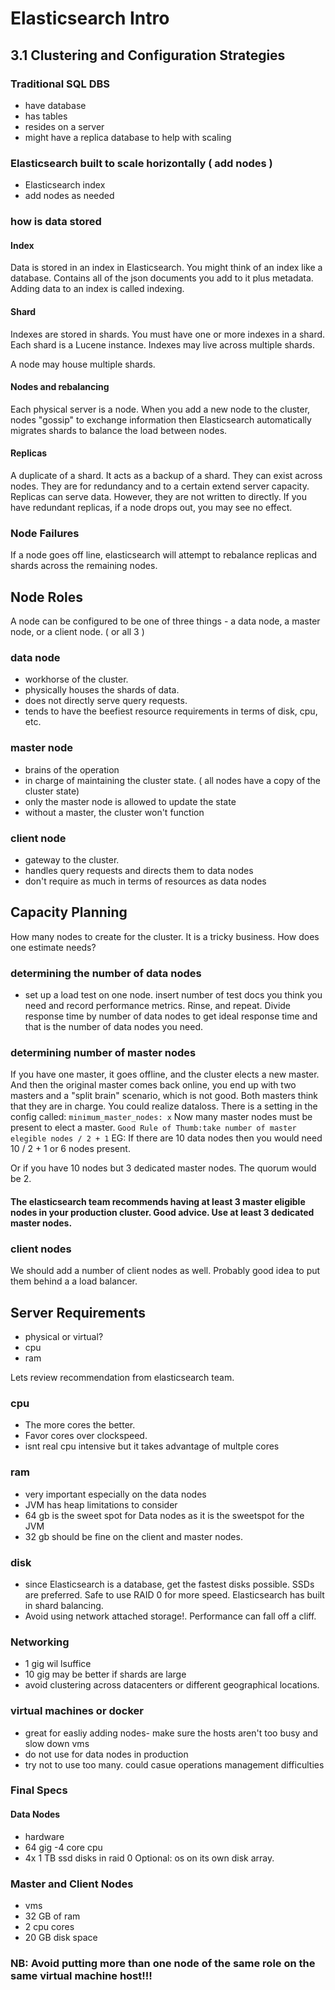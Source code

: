 # Elasticsearch Intro

## 3.1 Clustering and Configuration Strategies
### Traditional SQL DBS
- have database
- has tables
- resides on a server
- might have a replica database to help with scaling

### Elasticsearch built to scale horizontally ( add nodes )
- Elasticsearch index
- add nodes as needed

### how is data stored
#### Index
Data is stored in an index in Elasticsearch. You might think of an index like a database. Contains all of the json documents you add to it plus metadata.
Adding data to an index is called indexing.

#### Shard
Indexes are stored in shards. You must have one or more indexes in a shard. Each shard is a Lucene instance. Indexes may live across multiple shards.

A node may house multiple shards.

#### Nodes and rebalancing
Each physical server is a node.
When you add a new node to the cluster, nodes "gossip" to exchange information then Elasticsearch automatically migrates shards to balance the load between nodes.

#### Replicas
A duplicate of a shard. It acts as a backup of a shard. They can exist across nodes. They are for redundancy and to a certain extend server capacity. Replicas can serve data. However, they are not written to directly. If you have redundant replicas, if a node drops out, you may see no effect.

### Node Failures
If a node goes off line, elasticsearch will attempt to rebalance replicas and shards across the remaining nodes.

## Node Roles
A node can be configured to be one of three things - a data node, a master node, or a client node. ( or all 3 )
### data node
- workhorse of the cluster.
- physically houses the shards of data.
- does not directly serve query requests.
- tends to have the beefiest resource requirements in terms of disk, cpu, etc.

### master node
- brains of the operation
- in charge of maintaining the cluster state. ( all nodes have a copy of the cluster state)
- only the master node is allowed to update the state
- without a master, the cluster won't function

### client node
- gateway to the cluster.
- handles query requests and directs them to data nodes
- don't require as much in terms of resources as data nodes

## Capacity Planning
How many nodes to create for the cluster. It is a tricky business. How does one estimate needs?

### determining the number of data nodes
- set up a load test on one node. insert number of test docs you think you need and record performance metrics. Rinse, and repeat. Divide response time by number of data nodes to get ideal response time and that is the number of data nodes you need.

### determining number of master nodes
If you have one master, it goes offline, and the cluster elects a new master. And then the original master comes back online, you end up with two masters and a "split brain" scenario, which is not good. Both masters think that they are in charge. You could realize dataloss.
There is a setting in the config called:
```minimum_master_nodes: x```
Now many master nodes must be present to elect a master.
```Good Rule of Thumb:take number of master elegible nodes / 2 + 1```
EG:
If there are 10 data nodes then you would need 10 / 2 + 1 or 6 nodes present.

Or if you have 10 nodes but 3 dedicated master nodes. The quorum would be 2.
#### The elasticsearch team recommends having at least 3 master eligible nodes in your production cluster. Good advice. Use at least 3 dedicated master nodes.

### client nodes
We should add a number of client nodes as well. Probably good idea to put them behind a a load balancer.

## Server Requirements
- physical or virtual?
- cpu
- ram

Lets review recommendation from elasticsearch team.
### cpu
- The more cores the better.
- Favor cores over clockspeed.
- isnt real cpu intensive but it takes advantage of multple cores

### ram
- very important especially on the data nodes
- JVM has heap limitations to consider
- 64 gb is the sweet spot for Data nodes as it is the sweetspot for the JVM
- 32 gb should be fine on the client and master nodes.

### disk
- since Elasticsearch is a database, get the fastest disks possible. SSDs are preferred. Safe to use RAID 0 for more speed. Elasticsearch has built in shard balancing.
- Avoid using network attached storage!. Performance can fall off a cliff.

### Networking
- 1 gig wil lsuffice
- 10 gig may be better if shards are large
- avoid clustering across datacenters or different geographical locations.
### virtual machines or docker
- great for easliy adding nodes- make sure the hosts aren't too busy and slow down vms
- do not use for data nodes in production
- try not to use too many. could casue operations management difficulties

### Final Specs
#### Data Nodes
- hardware
- 64 gig
-4 core cpu
- 4x 1 TB ssd disks in raid 0
Optional: os on its own disk array.

### Master and Client Nodes
- vms
- 32 GB of ram
- 2 cpu cores
- 20 GB disk space
### NB: Avoid putting more than one node of the same role on the same virtual machine host!!!

